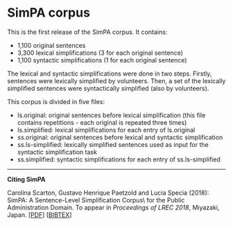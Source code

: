# SimPA corpus
This is the first release of the SimPA corpus. It contains:
- 1,100 original sentences
- 3,300 lexical simplifications (3 for each original sentence)
- 1,100 syntactic simplifications (1 for each original sentence)

The lexical and syntactic simplifications were done in two steps. Firstly, sentences were lexically simplified by volunteers. Then, a set of the lexically simplified sentences were syntactically simplified (also by volunteers).

This corpus is divided in five files:

- ls.original: original sentences before lexical simplification (this file contains repetitions - each original is repeated three times)
- ls.simplified: lexical simplifications for each entry of ls.original
- ss.original: original sentences before lexical and syntactic simplification
- ss.ls-simplified: lexically simplified sentences used as input for the syntactic simplification task
- ss.simplified: syntactic simplifications for each entry of ss.ls-simplified

-----------------------------------------------------------------------

**Citing SimPA**
  
  Carolina Scarton, Gustavo Henrique Paetzold and Lucia Specia (2018): SimPA: A Sentence-Level Simplification Corpus\\ for the Public Administration Domain. To appear in *Proceedings of LREC 2018*, Miyazaki, Japan. [[PDF]()] [[BIBTEX]()]



